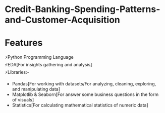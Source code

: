 # Credit-Banking-Spending-Patterns-and-Customer-Acquisition

# Features
⚡Python Programming Language<br>
⚡EDA[For insights gathering and analysis]<br>
⚡Libraries:- 
    <ul>
         <li>Pandas[For working with datasets/For analyzing, cleaning, exploring, and manipulating data]</li>
         <li>Matplotlib & Seaborn[For answer some business questions in the form of visuals]</li>
         <li>Statistics[For calculating  mathematical statistics of numeric data]</li>
    </ul> 

             


